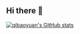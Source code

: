 ## Hi there 👋

<!--
**qibaoyuan/qibaoyuan** is a ✨ _special_ ✨ repository because its `README.md` (this file) appears on your GitHub profile.

Here are some ideas to get you started:

- 🔭 I’m currently working on ...
- 🌱 I’m currently learning ...
- 👯 I’m looking to collaborate on ...
- 🤔 I’m looking for help with ...
- 💬 Ask me about ...
- 📫 How to reach me: ...
- 😄 Pronouns: ...
- ⚡ Fun fact: ...
-->
[![qibaoyuan's GitHub stats](https://github-readme-stats.vercel.app/api?username=qibaoyuan)](https://github.com/qibaoyuan/)
